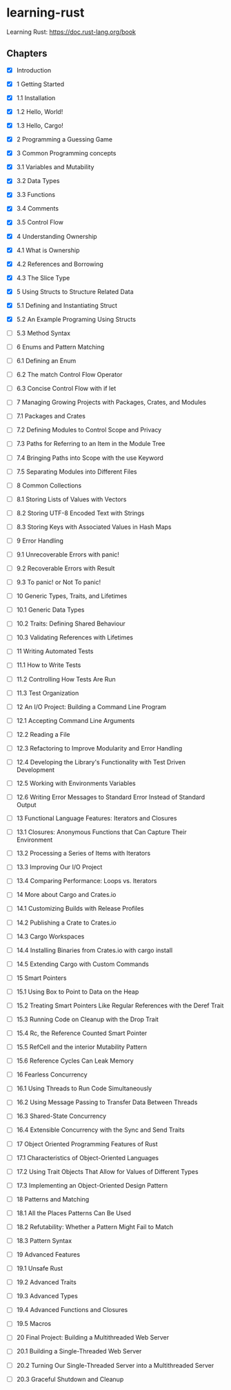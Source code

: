 # learning-rust
Learning Rust: https://doc.rust-lang.org/book

## Chapters
- [x] Introduction

- [x] 1 Getting Started
- [x] 1.1 Installation
- [x] 1.2 Hello, World!
- [x] 1.3 Hello, Cargo!

- [x] 2 Programming a Guessing Game

- [x] 3 Common Programming concepts
- [x] 3.1 Variables and Mutability
- [x] 3.2 Data Types
- [x] 3.3 Functions
- [x] 3.4 Comments
- [x] 3.5 Control Flow

- [x] 4 Understanding Ownership
- [x] 4.1 What is Ownership
- [x] 4.2 References and Borrowing
- [x] 4.3 The Slice Type

- [x] 5 Using Structs to Structure Related Data
- [x] 5.1 Defining and Instantiating Struct
- [x] 5.2 An Example Programing Using Structs
- [ ] 5.3 Method Syntax

- [ ] 6 Enums and Pattern Matching
- [ ] 6.1 Defining an Enum
- [ ] 6.2 The match Control Flow Operator
- [ ] 6.3 Concise Control Flow with if let

- [ ] 7 Managing Growing Projects with Packages, Crates, and Modules
- [ ] 7.1 Packages and Crates
- [ ] 7.2 Defining Modules to Control Scope and Privacy
- [ ] 7.3 Paths for Referring to an Item in the Module Tree
- [ ] 7.4 Bringing Paths into Scope with the use Keyword
- [ ] 7.5 Separating Modules into Different Files

- [ ] 8 Common Collections
- [ ] 8.1 Storing Lists of Values with Vectors
- [ ] 8.2 Storing UTF-8 Encoded Text with Strings
- [ ] 8.3 Storing Keys with Associated Values in Hash Maps

- [ ] 9 Error Handling
- [ ] 9.1 Unrecoverable Errors with panic!
- [ ] 9.2 Recoverable Errors with Result
- [ ] 9.3 To panic! or Not To panic!

- [ ] 10 Generic Types, Traits, and Lifetimes
- [ ] 10.1 Generic Data Types
- [ ] 10.2 Traits: Defining Shared Behaviour
- [ ] 10.3 Validating References with Lifetimes

- [ ] 11 Writing Automated Tests
- [ ] 11.1 How to Write Tests
- [ ] 11.2 Controlling How Tests Are Run
- [ ] 11.3 Test Organization

- [ ] 12 An I/O Project: Building a Command Line Program
- [ ] 12.1 Accepting Command Line Arguments
- [ ] 12.2 Reading a File
- [ ] 12.3 Refactoring to Improve Modularity and Error Handling
- [ ] 12.4 Developing the Library's Functionality with Test Driven Development
- [ ] 12.5 Working with Environments Variables
- [ ] 12.6 Writing Error Messages to Standard Error Instead of Standard Output

- [ ] 13 Functional Language Features: Iterators and Closures
- [ ] 13.1 Closures: Anonymous Functions that Can Capture Their Environment
- [ ] 13.2 Processing a Series of Items with Iterators
- [ ] 13.3 Improving Our I/O Project
- [ ] 13.4 Comparing Performance: Loops vs. Iterators

- [ ] 14 More about Cargo and Crates.io
- [ ] 14.1 Customizing Builds with Release Profiles
- [ ] 14.2 Publishing a Crate to Crates.io
- [ ] 14.3 Cargo Workspaces
- [ ] 14.4 Installing Binaries from Crates.io with cargo install
- [ ] 14.5 Extending Cargo with Custom Commands

- [ ] 15 Smart Pointers
- [ ] 15.1 Using Box<T> to Point to Data on the Heap
- [ ] 15.2 Treating Smart Pointers Like Regular References with the Deref Trait
- [ ] 15.3 Running Code on Cleanup with the Drop Trait
- [ ] 15.4 Rc<T>, the Reference Counted Smart Pointer
- [ ] 15.5 RefCell<T> and the interior Mutability Pattern
- [ ] 15.6 Reference Cycles Can Leak Memory

- [ ] 16 Fearless Concurrency
- [ ] 16.1 Using Threads to Run Code Simultaneously
- [ ] 16.2 Using Message Passing to Transfer Data Between Threads
- [ ] 16.3 Shared-State Concurrency
- [ ] 16.4 Extensible Concurrency with the Sync and Send Traits

- [ ] 17 Object Oriented Programming Features of Rust
- [ ] 17.1 Characteristics of Object-Oriented Languages
- [ ] 17.2 Using Trait Objects That Allow for Values of Different Types
- [ ] 17.3 Implementing an Object-Oriented Design Pattern

- [ ] 18 Patterns and Matching
- [ ] 18.1 All the Places Patterns Can Be Used
- [ ] 18.2 Refutability: Whether a Pattern Might Fail to Match
- [ ] 18.3 Pattern Syntax

- [ ] 19 Advanced Features
- [ ] 19.1 Unsafe Rust
- [ ] 19.2 Advanced Traits
- [ ] 19.3 Advanced Types
- [ ] 19.4 Advanced Functions and Closures
- [ ] 19.5 Macros

- [ ] 20 Final Project: Building a Multithreaded Web Server
- [ ] 20.1 Building a Single-Threaded Web Server
- [ ] 20.2 Turning Our Single-Threaded Server into a Multithreaded Server
- [ ] 20.3 Graceful Shutdown and Cleanup

